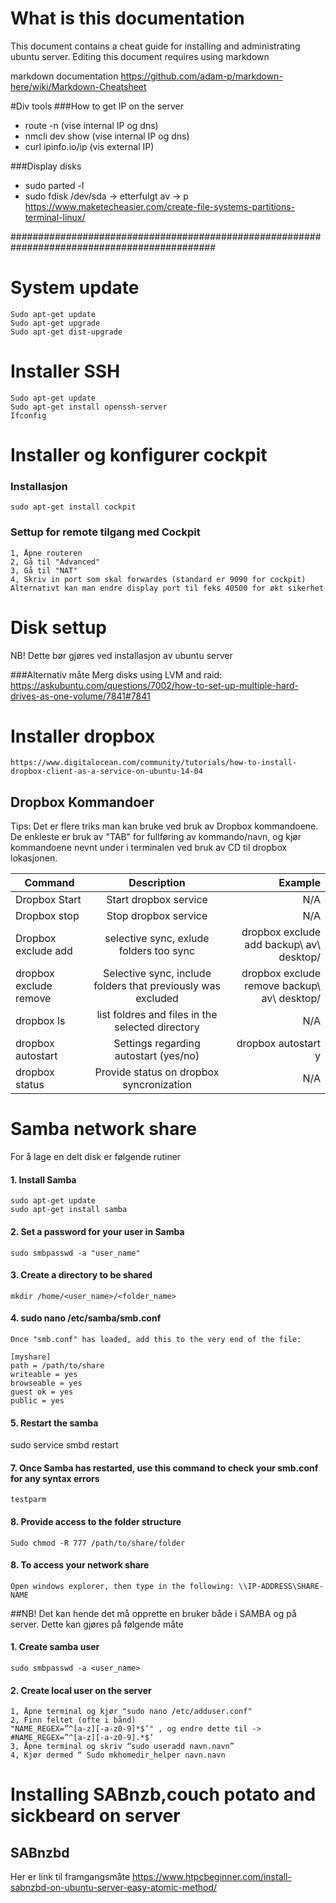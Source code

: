 # What is this documentation
This document contains a cheat guide for installing and administrating ubuntu server. 
Editing this document requires using markdown

markdown documentation
https://github.com/adam-p/markdown-here/wiki/Markdown-Cheatsheet

#Div tools
###How to get IP on the server
- route -n (vise internal IP og dns)
- nmcli dev show <IFACE> (vise internal IP og dns)
- curl ipinfo.io/ip (vis external IP)
	
###Display disks
- sudo parted -l
- sudo fdisk /dev/sda     -> etterfulgt av -> p
https://www.maketecheasier.com/create-file-systems-partitions-terminal-linux/ 

#############################################################################################
# System update
	Sudo apt-get update
	Sudo apt-get upgrade
	Sudo apt-get dist-upgrade


# Installer SSH
	Sudo apt-get update
	Sudo apt-get install openssh-server
	Ifconfig
# Installer og konfigurer cockpit

### Installasjon
	sudo apt-get install cockpit

### Settup for remote tilgang med Cockpit
	1, Åpne routeren
	2, Gå til "Advanced"
	3, Gå til "NAT"
	4, Skriv in port som skal forwardes (standard er 9090 for cockpit)
	Alternativt kan man endre display port til feks 40500 for økt sikerhet


# Disk settup
NB! Dette bør gjøres ved installasjon av ubuntu server

###Alternativ måte
Merg disks using LVM and raid:
https://askubuntu.com/questions/7002/how-to-set-up-multiple-hard-drives-as-one-volume/7841#7841


# Installer dropbox
	https://www.digitalocean.com/community/tutorials/how-to-install-dropbox-client-as-a-service-on-ubuntu-14-04

## Dropbox Kommandoer
Tips: Det er flere triks man kan bruke ved bruk av Dropbox kommandoene. De enkleste er bruk av "TAB" for fullføring av kommando/navn, og kjør kommandoene nevnt under i terminalen ved bruk av CD til dropbox lokasjonen.

| Command        | Description           | Example  |
| ------------- |:-------------:| -----:|
| Dropbox Start     | Start dropbox service | N/A |
| Dropbox stop    | Stop dropbox service     |   N/A |
| Dropbox exclude add | selective sync, exlude folders too sync     |    dropbox exclude add backup\ av\ desktop/|
| dropbox exclude remove     | Selective sync, include folders that previously was excluded |dropbox exclude remove backup\ av\ desktop/ |
| dropbox ls    | list foldres and files in the selected directory     |   N/A |
| dropbox autostart | Settings regarding autostart (yes/no)     |   dropbox autostart y|
| dropbox status | Provide status on dropbox syncronization     |  N/A|

# Samba network share
For å lage en delt disk er følgende rutiner

#### 1. Install Samba
	sudo apt-get update
	sudo apt-get install samba
	
#### 2. Set a password for your user in Samba
	sudo smbpasswd -a "user_name"
	
#### 3. Create a directory to be shared
	mkdir /home/<user_name>/<folder_name>
	
#### 4. sudo nano /etc/samba/smb.conf
	Once "smb.conf" has loaded, add this to the very end of the file:

	[myshare]
	path = /path/to/share
	writeable = yes
	browseable = yes
	guest ok = yes
	public = yes
#### 5. Restart the samba
sudo service smbd restart

#### 7. Once Samba has restarted, use this command to check your smb.conf for any syntax errors
	testparm
#### 8. Provide access to the folder structure
	Sudo chmod -R 777 /path/to/share/folder

#### 8. To access your network share
	Open windows explorer, then type in the following: \\IP-ADDRESS\SHARE-NAME
	
##NB! 
Det kan hende det må opprette en bruker både i SAMBA og på server.
Dette kan gjøres på følgende måte
#### 1. Create samba user
	sudo smbpasswd -a <user_name>
#### 2. Create local user on the server
	1, Åpne terminal og kjør "sudo nano /etc/adduser.conf"
	2, Finn feltet (ofte i bånd)
	"NAME_REGEX=”^[a-z][-a-z0-9]*$’" , og endre dette til -> #NAME_REGEX=”^[a-z][-a-z0-9].*$’
	3, Åpne terminal og skriv “sudo useradd navn.navn”
	4, Kjør dermed “ Sudo mkhomedir_helper navn.navn

# Installing SABnzb,couch potato and sickbeard on server
## SABnzbd
Her er link til framgangsmåte https://www.htpcbeginner.com/install-sabnzbd-on-ubuntu-server-easy-atomic-method/ 
